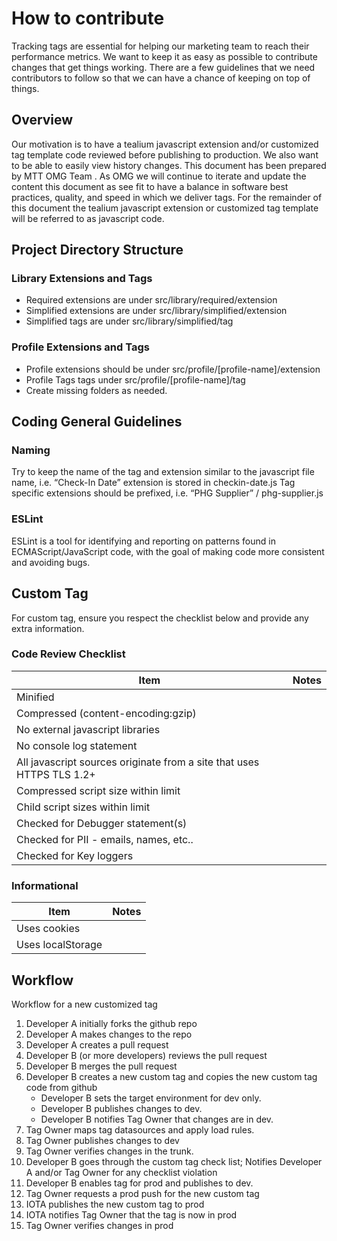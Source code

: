 # How to contribute

Tracking tags are essential for helping our marketing team to reach their performance metrics. 
We want to keep it as easy as possible to contribute changes that
get things working. There are a few guidelines that we
need contributors to follow so that we can have a chance of keeping on
top of things.

## Overview
Our motivation is to have a tealium javascript extension and/or customized tag template code reviewed before publishing to production.  We also want to be able to easily view history changes. 
This document has been prepared by MTT OMG Team .  As OMG we will continue to iterate and update the content this document as see fit to have a balance in software best practices, quality, and speed in which we deliver tags.
For the remainder of this document the tealium javascript extension or customized tag template will be referred to as javascript code.

## Project Directory Structure

### Library Extensions and Tags
- Required extensions are under src/library/required/extension
- Simplified extensions are under src/library/simplified/extension
- Simplified tags are under src/library/simplified/tag

### Profile Extensions and Tags
- Profile extensions should be under src/profile/[profile-name]/extension
- Profile Tags tags under src/profile/[profile-name]/tag
- Create missing folders as needed.

## Coding General Guidelines

### Naming

Try to keep the name of the tag and extension similar to the javascript file name, i.e. “Check-In Date” extension is stored in checkin-date.js
Tag specific extensions should be prefixed, i.e. “PHG Supplier” / phg-supplier.js

### ESLint
ESLint is a tool for identifying and reporting on patterns found in ECMAScript/JavaScript code, with the goal of making code more consistent and avoiding bugs. 

## Custom Tag

For custom tag, ensure you respect the checklist below and provide any extra information.

### Code Review Checklist

| Item   |      Notes |
|----------|:------:|
| Minified |   |
| Compressed (content-encoding:gzip) |   |
| No external javascript libraries|   |
| No console log statement|   |
| All javascript sources originate from a site that uses HTTPS TLS 1.2+|   |
| Compressed script size within limit|   |
| Child script sizes within limit|   |
| Checked for Debugger statement(s)|   |
| Checked for PII - emails, names, etc..|   |
| Checked for Key loggers|   |

### Informational

| Item   |      Notes |
|----------|:------:|
| Uses cookies |   |
| Uses localStorage |   |

## Workflow

Workflow for a new customized tag

1. Developer A initially forks the github repo
2. Developer A makes changes to the repo
3. Developer A creates a pull request
4. Developer B (or more developers) reviews the pull request
5. Developer B merges the pull request
6. Developer B creates a new custom tag and copies the new custom tag code from github
	* Developer B sets the target environment for dev only.
	* Developer B publishes changes to dev.
	* Developer B notifies Tag Owner that changes are in dev.
7. Tag Owner maps tag datasources and apply load rules.
8. Tag Owner publishes changes to dev
9. Tag Owner verifies changes in the trunk.
10. Developer B goes through the custom tag check list; Notifies Developer A and/or Tag Owner for any checklist violation
11. Developer B enables tag for prod and publishes to dev.
12. Tag Owner requests a prod push for the new custom tag
13. IOTA publishes the new custom tag to prod
14. IOTA notifies Tag Owner that the tag is now in prod
15. Tag Owner verifies changes in prod
